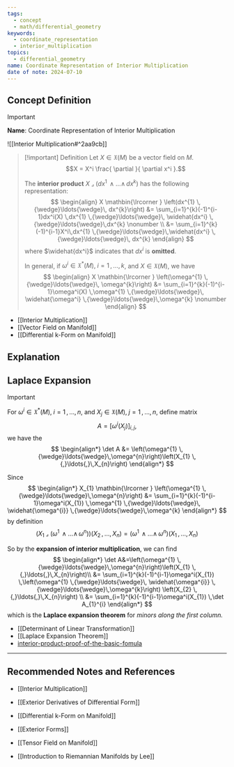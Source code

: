 ```yaml
---
tags:
  - concept
  - math/differential_geometry
keywords:
  - coordinate_representation
  - interior_multiplication
topics:
  - differential_geometry
name: Coordinate Representation of Interior Multiplication
date of note: 2024-07-10
---
```


## Concept Definition

>[!important]
>**Name**: Coordinate Representation of Interior Multiplication

![[Interior Multiplication#^2aa9cb]]

>[!important] Definition
>Let $X \in \mathfrak{X}(M)$ be a vector field on $M$. 
>$$X = X^i \frac{ \partial  }{ \partial x^i }.$$
>
>The **interior product** $X   \mathbin{\lrcorner } \left(dx^{1} \,{\wedge}\ldots{\wedge}\, dx^{k}\right)$ has the following representation:
>$$
> \begin{align}
>X \mathbin{\lrcorner } \left(dx^{1} \,{\wedge}\ldots{\wedge}\, dx^{k}\right) &= \sum_{i=1}^{k}(-1)^{i-1}dx^i(X) \,dx^{1} \,{\wedge}\ldots{\wedge}\, \widehat{dx^i} \,{\wedge}\ldots{\wedge}\,dx^{k} \nonumber \\
> &= \sum_{i=1}^{k}(-1)^{i-1}X^i\,dx^{1} \,{\wedge}\ldots{\wedge}\,\widehat{dx^i} \,{\wedge}\ldots{\wedge}\, dx^{k}
> \end{align}
>$$ 
> where $\widehat{dx^i}$ indicates that $dx^i$ is **omitted**.  
> 
> In general, if  $\omega^{i} \in \mathfrak{X}^{*}(M),\; i=1\,{,}\ldots{,}\,k$, and $X \in \mathfrak{X}(M)$, we have
>$$
> \begin{align}
>X \mathbin{\lrcorner } \left(\omega^{1} \,{\wedge}\ldots{\wedge}\, \omega^{k}\right) &= \sum_{i=1}^{k}(-1)^{i-1}\omega^i(X) \,\omega^{1} \,{\wedge}\ldots{\wedge}\, \widehat{\omega^i} \,{\wedge}\ldots{\wedge}\,\omega^{k} \nonumber
> \end{align}
>$$ 

- [[Interior Multiplication]]
- [[Vector Field on Manifold]]
- [[Differential k-Form on Manifold]]


## Explanation



## Laplace Expansion

>[!important] 
>For $\omega^{i} \in \mathfrak{X}^{*}(M),\; i=1\,{,}\ldots{,}\,n$, and $X_{j} \in \mathfrak{X}(M), \; j=1\,{,}\ldots{,}\,n$, define matrix $$A = \left[\omega^{i}\left(X_{j}\right)\right]_{i,j},$$ we have the 
>$$
>\begin{align*}
>\det A &= \left(\omega^{1} \,{\wedge}\ldots{\wedge}\,\omega^{n}\right)\left(X_{1} \,{,}\ldots{,}\,X_{n}\right)
>\end{align*}
>$$
>
>Since 
>$$
>\begin{align*}
>X_{1} \mathbin{\lrcorner } \left(\omega^{1} \,{\wedge}\ldots{\wedge}\,\omega^{n}\right) &= \sum_{i=1}^{k}(-1)^{i-1}\omega^i(X_{1}) \,\omega^{1} \,{\wedge}\ldots{\wedge}\, \widehat{\omega^{i}} \,{\wedge}\ldots{\wedge}\,\omega^{k}
>\end{align*}
>$$
>by definition
>$$
>\left(X_{1} \mathbin{\lrcorner } \left(\omega^{1} \,{\wedge}\ldots{\wedge}\,\omega^{n}\right)\right)\left(X_{2} \,{,}\ldots{,}\,X_{n}\right) = \left(\omega^{1} \,{\wedge}\ldots{\wedge}\,\omega^{n}\right)\left(X_{1} \,{,}\ldots{,}\,X_{n}\right)
>$$
>
>So by the **expansion of interior multiplication**, we can find 
>$$
>\begin{align*}
>\det A&=\left(\omega^{1} \,{\wedge}\ldots{\wedge}\,\omega^{n}\right)\left(X_{1} \,{,}\ldots{,}\,X_{n}\right)\\
>&= \sum_{i=1}^{k}(-1)^{i-1}\omega^i(X_{1}) \,\left(\omega^{1} \,{\wedge}\ldots{\wedge}\, \widehat{\omega^{i}} \,{\wedge}\ldots{\wedge}\,\omega^{k}\right) \left(X_{2} \,{,}\ldots{,}\,X_{n}\right) \\
>&= \sum_{i=1}^{k}(-1)^{i-1}\omega^i(X_{1}) \,\det A_{1}^{i}
>\end{align*}
>$$
>which is the **Laplace expansion theorem** for *minors along the first column.*


- [[Determinant of Linear Transformation]]
- [[Laplace Expansion Theorem]]
- [interior-product-proof-of-the-basic-fomula](https://math.stackexchange.com/questions/171277/interior-product-proof-of-the-basic-fomula)


-----------
##  Recommended Notes and References


- [[Interior Multiplication]]
- [[Exterior Derivatives of Differential Form]]
- [[Differential k-Form on Manifold]]
- [[Exterior Forms]]

- [[Tensor Field on Manifold]]
- [[Introduction to Riemannian Manifolds by Lee]] 
